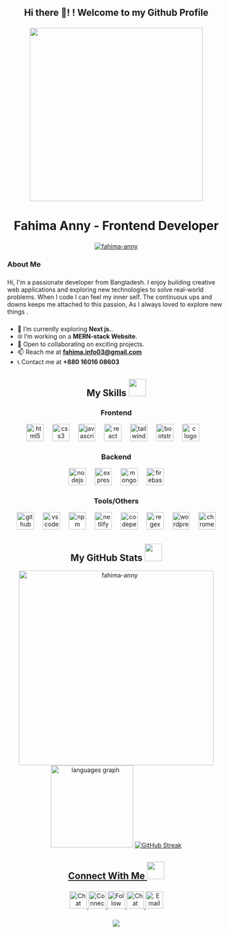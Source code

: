 <h2 align="center">Hi there 👋! !  Welcome to my Github Profile</h2>

###

<div align="center">
  <img height="400" src="https://i.ibb.co.com/vjLZg5s/freepik-upload-33195.jpg"  />
</div>

###

<h1 align="center">Fahima  Anny   - Frontend Developer</h1>


###
<p align="center"> <a href="https://github.com/fahima-anny/github-profile-trophy"><img src="https://github-profile-trophy.vercel.app/?username=fahima-anny&row=1&column=6&theme=onedark" alt="fahima-anny" /></a> </p>


###
<h3 align="left">About Me</h3>


###

<p align="left">Hi, I'm a passionate developer from Bangladesh. I enjoy building creative web applications and exploring new technologies to solve real-world problems.  When I code I can feel my inner self. The continuous ups and downs keeps me attached to this passion, As I always loved to explore new things .<br>


  
###
  
 - 🌱 I’m currently exploring **Next js.**.  
 - 🌐 I’m working on a **MERN-stack Website**.  
 - 🚀 Open to collaborating on exciting projects.
 - 📫 Reach me at **fahima.info03@gmail.com**
 - 📞 Contact me at **+880 16016 08603**
</p>


###

<h2 align="center">My Skills <img src = "https://media2.giphy.com/media/QssGEmpkyEOhBCb7e1/giphy.gif?cid=ecf05e47a0n3gi1bfqntqmob8g9aid1oyj2wr3ds3mg700bl&rid=giphy.gif" width="40px" height="40px"></h2>

###
<h3 align="center">Frontend</h3>
<div align="center">
  <img src="https://skillicons.dev/icons?i=html" height="40" alt="html5 logo"  />
  <img width="12" />
  <img src="https://skillicons.dev/icons?i=css" height="40" alt="css3 logo"  />
  <img width="12" />
  <img src="https://skillicons.dev/icons?i=js" height="40" alt="javascript logo"  />
  <img width="12" />
  <img src="https://skillicons.dev/icons?i=react" height="40" alt="react logo"  />
  <img width="12" />
  <img src="https://skillicons.dev/icons?i=tailwind" height="40" alt="tailwindcss logo"  />
  <img width="12" />
  <img src="https://cdn.jsdelivr.net/gh/devicons/devicon/icons/bootstrap/bootstrap-original.svg" height="40" alt="bootstrap logo"  />
  <img width="12" />
  <img src="https://skillicons.dev/icons?i=c" height="40" alt="c logo"  />
  <img width="12" />
</div>

###

<h3 align="center">Backend</h3>
<div align="center">
  <img src="https://skillicons.dev/icons?i=nodejs" height="40" alt="nodejs logo"  />
  <img width="12" />
  <img src="https://skillicons.dev/icons?i=express" height="40" alt="express logo"  />
  <img width="12" />
  <img src="https://skillicons.dev/icons?i=mongodb" height="40" alt="mongodb logo"  />
  <img width="12" />
  <img src="https://skillicons.dev/icons?i=firebase" height="40" alt="firebase logo"  />
</div>

###

<h3 align="center">Tools/Others</h3>
<div align="center">
  <img src="https://skillicons.dev/icons?i=github" height="40" alt="github logo"  />
  <img width="12" />
  <img src="https://skillicons.dev/icons?i=vscode" height="40" alt="vscode logo"  />
  <img width="12" />
  <img src="https://cdn.simpleicons.org/npm/CB3837" height="40" alt="npm logo"  />
  <img width="12" />
  <img src="https://skillicons.dev/icons?i=netlify" height="40" alt="netlify logo"  />
  <img width="12" />
  <img src="https://skillicons.dev/icons?i=codepen" height="40" alt="codepen logo"  />
  <img width="12" />
  <img src="https://skillicons.dev/icons?i=regex" height="40" alt="regex logo" tooltip="regex" />
  <img width="12" />
  <img src="https://skillicons.dev/icons?i=wordpress" height="40" alt="wordpress logo"  />
  <img width="12" />
  <img src="https://cdn.jsdelivr.net/gh/devicons/devicon/icons/chrome/chrome-original.svg" height="40" alt="chrome logo"  />
</div>




###

<div align="center"  >

  <h2 > My GitHub Stats <img src='https://media1.giphy.com/media/du3J3cXyzhj75IOgvA/giphy.gif?cid=ecf05e47x2g034i9pzwtzzsd3xgg2w9nr94t4tflbbgo3008&rid=giphy.gif' width="40px" height="40px"> </h2>

 <img src="https://github-readme-stats.vercel.app/api?username=fahima-anny&show_icons=true&theme=gotham" alt="fahima-anny" width="450" />
  
  <img src="https://github-readme-stats.vercel.app/api/top-langs?username=fahima-anny&locale=en&hide_title=false&layout=compact&card_width=250&langs_count=5&theme=gotham&hide_border=false" height="190" alt="languages graph"  />

<a href="https://github.com/fahima-anny">
  <img src="https://nirzak-streak-stats.vercel.app/?user=fahima-anny&theme=gotham&hide_border=true&border_radius=4" alt="GitHub Streak" />
</div>







<h2 align="center">Connect With Me <img src = "https://media2.giphy.com/media/al7grkbrCChTAPEfyh/giphy.gif?cid=ecf05e47a0n3gi1bfqntqmob8g9aid1oyj2wr3ds3mg700bl&rid=giphy.gif" width="40px" height="40px"></h2>

###

<div align="center">
    <a href="https://wa.me/+8801601608603" target="_blank">
    <img src="https://img.shields.io/static/v1?message=WhatsApp&logo=whatsapp&label=Chat%20on%20WhatsApp&color=25D366&logoColor=white&style=for-the-badge" height="40" alt="Chat with me on WhatsApp" />
  </a>
  <a href="https://www.linkedin.com/in/fahima-akter-web-developer/" target="_blank">
    <img src="https://img.shields.io/static/v1?message=LinkedIn&logo=linkedin&label=Connect%20on%20LinkedIn&color=0077B5&logoColor=white&style=for-the-badge" height="40" alt="Connect with me on LinkedIn" />
  </a>
  <a href="https://x.com/AnnyFahima2021" target="_blank">
    <img src="https://img.shields.io/static/v1?message=Twitter&logo=twitter&label=Follow%20me%20on%20Twitter&color=1DA1F2&logoColor=white&style=for-the-badge" height="40" alt="Follow me on Twitter" />
  </a>
  <a href="https://discord.com/users/fahimaakter_57954" target="_blank">
    <img src="https://img.shields.io/static/v1?message=Discord&logo=discord&label=Chat%20on%20Discord&color=7289DA&logoColor=white&style=for-the-badge" height="40" alt="Chat with me on Discord" />
  </a>
<a href="https://mail.google.com/mail/?view=cm&fs=1&to=fahima.info03@gmail.com" target="_blank">
  <img src="https://img.shields.io/static/v1?message=Gmail&logo=gmail&label=Email%20me&color=D14836&logoColor=white&style=for-the-badge" height="40" alt="Email me at fahima.info03@gmail.com" />
</a>

</div>


###

<div align="center">
  <img src="https://visitor-badge.laobi.icu/badge?page_id=fahima-anny.fahima-anny&right_color=aqua"  />
</div>

###
